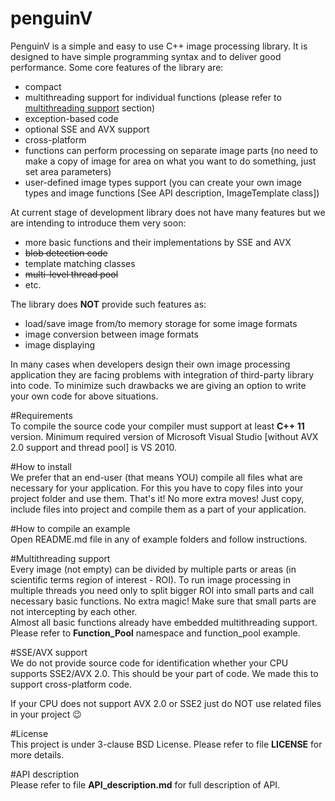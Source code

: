 # penguinV

PenguinV is a simple and easy to use C++ image processing library. It is designed to have simple programming syntax and to deliver good performance. Some core features of the library are:

- compact
- multithreading support for individual functions (please refer to [multithreading support](#multithreading-support) section)
- exception-based code
- optional SSE and AVX support
- cross-platform
- functions can perform processing on separate image parts (no need to make a copy of image for area on what you want to do something, just set area parameters)
- user-defined image types support (you can create your own image types and image functions [See API description, ImageTemplate class])

At current stage of development library does not have many features but we are intending to introduce them very soon:
- more basic functions and their implementations by SSE and AVX
- ~~blob detection code~~
- template matching classes
- ~~multi-level thread pool~~
- etc.

The library does **NOT** provide such features as:
- load/save image from/to memory storage for some image formats
- image conversion between image formats
- image displaying

In many cases when developers design their own image processing application they are facing problems with integration of third-party library into code. To minimize such drawbacks we are giving an option to write your own code for above situations.

#Requirements    
To compile the source code your compiler must support at least **C++ 11** version. Minimum required version of Microsoft Visual Studio [without AVX 2.0 support and thread pool] is VS 2010.

#How to install    
We prefer that an end-user (that means YOU) compile all files what are necessary for your application. For this you have to copy files into your project folder and use them. That's it! No more extra moves! Just copy, include files into project and compile them as a part of your application.

#How to compile an example    
Open README.md file in any of example folders and follow instructions.

#Multithreading support    
Every image (not empty) can be divided by multiple parts or areas (in scientific terms region of interest - ROI). To run image processing in multiple threads you need only to split bigger ROI into small parts and call necessary basic functions. No extra magic! Make sure that small parts are not intercepting by each other.    
Almost all basic functions already have embedded multithreading support. Please refer to **Function_Pool** namespace and function_pool example.

#SSE/AVX support    
We do not provide source code for identification whether your CPU supports SSE2/AVX 2.0. This should be your part of code. We made this to support cross-platform code.

If your CPU does not support AVX 2.0 or SSE2 just do NOT use related files in your project :wink:

#License    
This project is under 3-clause BSD License. Please refer to file **LICENSE** for more details.

#API description    
Please refer to file **API_description.md** for full description of API.
